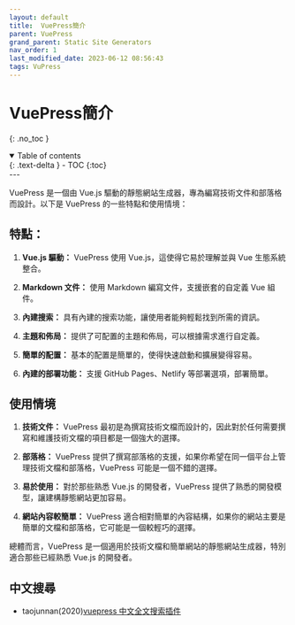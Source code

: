 ```yaml
---
layout: default
title:  VuePress簡介
parent: VuePress
grand_parent: Static Site Generators
nav_order: 1
last_modified_date: 2023-06-12 08:56:43
tags: VuPress
---
```


# VuePress簡介
{: .no_toc }

<details open markdown="block">
  <summary>
    Table of contents
  </summary>
  {: .text-delta }
- TOC
{:toc}
</details>
---

VuePress 是一個由 Vue.js 驅動的靜態網站生成器，專為編寫技術文件和部落格而設計。以下是 VuePress 的一些特點和使用情境：

## 特點：

1. **Vue.js 驅動：** VuePress 使用 Vue.js，這使得它易於理解並與 Vue 生態系統整合。

2. **Markdown 文件：** 使用 Markdown 編寫文件，支援嵌套的自定義 Vue 組件。

3. **內建搜索：** 具有內建的搜索功能，讓使用者能夠輕鬆找到所需的資訊。

4. **主題和佈局：** 提供了可配置的主題和佈局，可以根據需求進行自定義。

5. **簡單的配置：** 基本的配置是簡單的，使得快速啟動和擴展變得容易。

6. **內建的部署功能：** 支援 GitHub Pages、Netlify 等部署選項，部署簡單。

## 使用情境

1. **技術文件：** VuePress 最初是為撰寫技術文檔而設計的，因此對於任何需要撰寫和維護技術文檔的項目都是一個強大的選擇。

2. **部落格：** VuePress 提供了撰寫部落格的支援，如果你希望在同一個平台上管理技術文檔和部落格，VuePress 可能是一個不錯的選擇。

3. **易於使用：** 對於那些熟悉 Vue.js 的開發者，VuePress 提供了熟悉的開發模型，讓建構靜態網站更加容易。

4. **網站內容較簡單：** VuePress 適合相對簡單的內容結構，如果你的網站主要是簡單的文檔和部落格，它可能是一個較輕巧的選擇。

總體而言，VuePress 是一個適用於技術文檔和簡單網站的靜態網站生成器，特別適合那些已經熟悉 Vue.js 的開發者。

## 中文搜尋

- taojunnan(2020)[vuepress 中文全文搜索插件](https://github.com/taojunnan/vuepress-plugin-full-text-search)